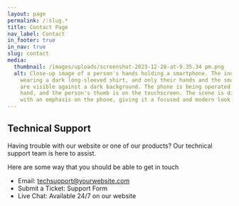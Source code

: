 ```yaml
---
layout: page
permalink: /:slug.*
title: Contact Page
nav_label: Contact
in_footer: true
in_nav: true
slug: contact
media:
  thumbnail: /images/uploads/screenshot-2023-12-28-at-9.35.34 pm.png
  alt: Close-up image of a person's hands holding a smartphone. The individual is
    wearing a dark long-sleeved shirt, and only their hands and the smartphone
    are visible against a dark background. The phone is being operated with one
    hand, and the person's thumb is on the touchscreen. The scene is dimly lit
    with an emphasis on the phone, giving it a focused and modern look.
---
```

## Technical Support

Having trouble with our website or one of our products? Our technical support team is here to assist.

Here are some way that you should be able to get in touch

* Email: [techsupport@yourwebsite.com](mailto:techsupport@yourwebsite.com)
* Submit a Ticket: Support Form
* Live Chat: Available 24/7 on our website